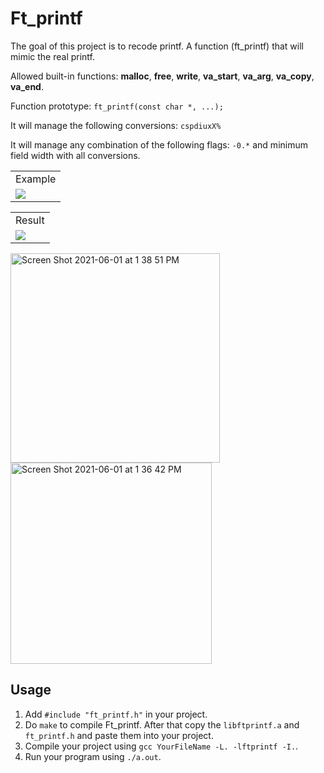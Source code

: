 # Ft_printf
The goal of this project is to recode printf. A function (ft_printf) that will mimic the real printf.

Allowed built-in functions: **malloc**, **free**, **write**, **va_start**, **va_arg**, **va_copy**, **va_end**.

Function prototype: `ft_printf(const char *, ...);`

It will manage the following conversions: `cspdiuxX%`

It will manage any combination of the following flags: `-0.*` and minimum field width with all conversions.

<table>
  <tr>
    <td align="center">Example</td>
  </tr>
  <tr>
    <td><img src="https://user-images.githubusercontent.com/84783740/120312792-d3b1b100-c2e1-11eb-859d-755e84e7eb64.png"></td>
  </tr>
</table>

<table>
  <tr>
    <td align="center">Result</td>
  </tr>
  <tr>
    <td><img src="https://user-images.githubusercontent.com/84783740/120312815-dd3b1900-c2e1-11eb-9982-0503d59459e8.png"></td>
  </tr>
</table>

<img width="335" alt="Screen Shot 2021-06-01 at 1 38 51 PM" src="https://user-images.githubusercontent.com/84783740/120312748-c7c5ef00-c2e1-11eb-8297-215bf537989e.png">
<img width="322" alt="Screen Shot 2021-06-01 at 1 36 42 PM" src="https://user-images.githubusercontent.com/84783740/120312767-cdbbd000-c2e1-11eb-8e4e-38f2508f697e.png">

## Usage
1. Add `#include "ft_printf.h"` in your project.
2. Do `make` to compile Ft_printf. After that copy the `libftprintf.a` and `ft_printf.h` and paste them into your project.
3. Compile your project using `gcc YourFileName -L. -lftprintf -I.`.
4. Run your program using `./a.out`.
